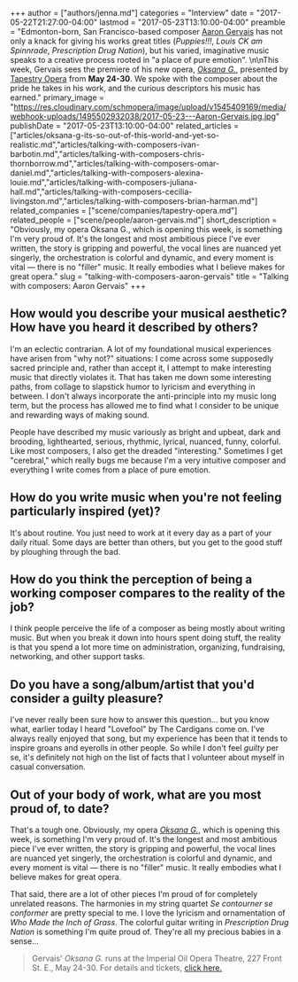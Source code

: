 +++
author = ["authors/jenna.md"]
categories = "Interview"
date = "2017-05-22T21:27:00-04:00"
lastmod = "2017-05-23T13:10:00-04:00"
preamble = "Edmonton-born, San Francisco-based composer [Aaron Gervais](/scene/people/aaron-gervais/) has not only a knack for giving his works great titles (*Puppies!!!*, *Louis CK am Spinnrade*, *Prescription Drug Nation*), but his varied, imaginative music speaks to a creative process rooted in \"a place of pure emotion\". \n\nThis week, Gervais sees the premiere of his new opera, [*Oksana G.*](https://tapestryopera.com/3-oksana-g/), presented by [Tapestry Opera](/scene/companies/tapestry-opera/) from **May 24-30**. We spoke with the composer about the pride he takes in his work, and the curious descriptors his music has earned."
primary_image = "https://res.cloudinary.com/schmopera/image/upload/v1545409169/media/webhook-uploads/1495502932038/2017-05-23---Aaron-Gervais.jpg.jpg"
publishDate = "2017-05-23T13:10:00-04:00"
related_articles = ["articles/oksana-g-its-so-out-of-this-world-and-yet-so-realistic.md","articles/talking-with-composers-ivan-barbotin.md","articles/talking-with-composers-chris-thornborrow.md","articles/talking-with-composers-omar-daniel.md","articles/talking-with-composers-alexina-louie.md","articles/talking-with-composers-juliana-hall.md","articles/talking-with-composers-cecilia-livingston.md","articles/talking-with-composers-brian-harman.md"]
related_companies = ["scene/companies/tapestry-opera.md"]
related_people = ["scene/people/aaron-gervais.md"]
short_description = "Obviously, my opera Oksana G., which is opening this week, is something I&#039;m very proud of. It&#039;s the longest and most ambitious piece I&#039;ve ever written, the story is gripping and powerful, the vocal lines are nuanced yet singerly, the orchestration is colorful and dynamic, and every moment is vital — there is no &quot;filler&quot; music. It really embodies what I believe makes for great opera."
slug = "talking-with-composers-aaron-gervais"
title = "Talking with composers: Aaron Gervais"
+++

## How would you describe your musical aesthetic? How have you heard it described by others?

I'm an eclectic contrarian. A lot of my foundational musical experiences have arisen from "why not?" situations: I come across some supposedly sacred principle and, rather than accept it, I attempt to make interesting music that directly violates it. That has taken me down some interesting paths, from collage to slapstick humor to lyricism and everything in between. I don't always incorporate the anti-principle into my music long term, but the process has allowed me to find what I consider to be unique and rewarding ways of making sound.

People have described my music variously as bright and upbeat, dark and brooding, lighthearted, serious, rhythmic, lyrical, nuanced, funny, colorful. Like most composers, I also get the dreaded "interesting." Sometimes I get "cerebral," which really bugs me because I'm a very intuitive composer and everything I write comes from a place of pure emotion.

## How do you write music when you're not feeling particularly inspired (yet)?

It's about routine. You just need to work at it every day as a part of your daily ritual. Some days are better than others, but you get to the good stuff by ploughing through the bad. 

## How do you think the perception of being a working composer compares to the reality of the job?

I think people perceive the life of a composer as being mostly about writing music. But when you break it down into hours spent doing stuff, the reality is that you spend a lot more time on administration, organizing, fundraising, networking, and other support tasks.

## Do you have a song/album/artist that you'd consider a guilty pleasure?

I've never really been sure how to answer this question... but you know what, earlier today I heard "Lovefool" by The Cardigans come on. I've always really enjoyed that song, but my experience has been that it tends to inspire groans and eyerolls in other people. So while I don't feel *guilty* per se, it's definitely not high on the list of facts that I volunteer about myself in casual conversation.

## Out of your body of work, what are you most proud of, to date?

That's a tough one. Obviously, my opera [*Oksana G.*](https://tapestryopera.com/3-oksana-g/), which is opening this week, is something I'm very proud of. It's the longest and most ambitious piece I've ever written, the story is gripping and powerful, the vocal lines are nuanced yet singerly, the orchestration is colorful and dynamic, and every moment is vital — there is no "filler" music. It really embodies what I believe makes for great opera.

That said, there are a lot of other pieces I'm proud of for completely unrelated reasons. The harmonies in my string quartet *Se contourner se conformer* are pretty special to me. I love the lyricism and ornamentation of *Who Made the Inch of Grass*. The colorful guitar writing in *Prescription Drug Nation* is something I'm quite proud of. They're all my precious babies in a sense...

>Gervais' *Oksana G.* runs at the Imperial Oil Opera Theatre, 227 Front St. E., May 24-30. For details and tickets, [click here.](https://tapestryopera.com/3-oksana-g/)
